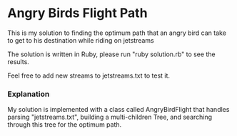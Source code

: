 # Angry Birds Flight Path
This is my solution to finding the optimum path that an angry bird can take to get to his destination while riding on jetstreams

The solution is written in Ruby, please run "ruby solution.rb" to see the results.

Feel free to add new streams to jetstreams.txt to test it.

### Explanation
My solution is implemented with a class called AngryBirdFlight that handles parsing "jetstreams.txt", building a multi-children Tree, and searching through this tree for the optimum path. 

